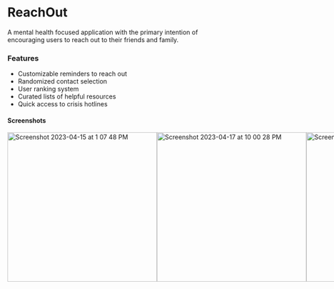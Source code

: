 # ReachOut

A mental health focused application with the primary intention of encouraging users to reach out to their friends and family.

### Features

* Customizable reminders to reach out
* Randomized contact selection
* User ranking system
* Curated lists of helpful resources
* Quick access to crisis hotlines

#### Screenshots
<div style="display: flex; flex-direction: row;">
  <img width="335" alt="Screenshot 2023-04-15 at 1 07 48 PM" src="https://user-images.githubusercontent.com/79939661/236077238-3be7149b-4109-443c-aaf8-eb136fbad5e9.png">
  <img width="335" alt="Screenshot 2023-04-17 at 10 00 28 PM" src="https://user-images.githubusercontent.com/79939661/236106289-f351e981-2494-46cb-81cd-adfdf363ceb6.png">
  <img width="335" alt="Screenshot 2023-04-19 at 11 13 28 PM" src="https://user-images.githubusercontent.com/79939661/236106105-e0e3f4cd-202d-4fb6-aedc-63074e5f33ea.png">
</div>
